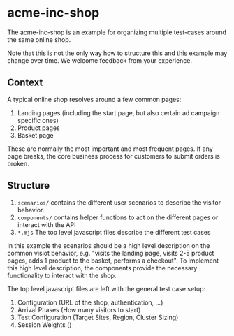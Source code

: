 # acme-inc-shop

The acme-inc-shop is an example for organizing multiple test-cases around the same online shop.

Note that this is not the only way how to structure this and this example may change over time.
We welcome feedback from your experience.

## Context

A typical online shop resolves around a few common pages:

1. Landing pages (including the start page, but also certain ad campaign specific ones)
1. Product pages
1. Basket page

These are normally the most important and most frequent pages. If any page breaks, the core business process for customers to submit orders is broken.

## Structure

1. `scenarios/` contains the different user scenarios to describe the visitor behavior.
1. `components/` contains helper functions to act on the different pages or interact with the API
1. `*.mjs` The top level javascript files describe the different test cases

In this example the scenarios should be a high level description on the common visiot behavior, e.g. "visits the landing page, visits 2-5 product pages, adds 1 product to the basket, performs a checkout". To implement this high level description, the components provide the necessary functionality to interact with the shop.

The top level javascript files are left with the general test case setup:

1. Configuration (URL of the shop, authentication, ...)
1. Arrival Phases (How many visitors to start)
1. Test Configuration (Target Sites, Region, Cluster Sizing)
1. Session Weights ()

